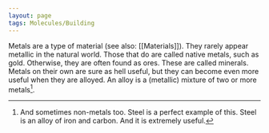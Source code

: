 ```yaml
---
layout: page
tags: Molecules/Building
---
```


Metals are a type of material (see also: [[Materials]]). They rarely appear metallic in the natural world. Those that do are called native metals, such as gold. Otherwise, they are often found as ores. These are called minerals. Metals on their own are sure as hell useful, but they can become even more useful when they are alloyed. An alloy is a (metallic) mixture of two or more metals[^1]. 

[^1]: And sometimes non-metals too. Steel is a perfect example of this. Steel is an alloy of iron and carbon. And it is extremely useful.